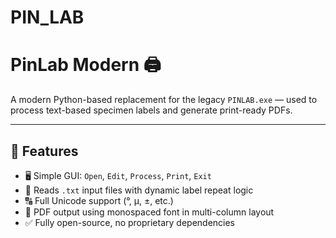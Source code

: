 # PIN_LAB

# PinLab Modern 🖨️

A modern Python-based replacement for the legacy `PINLAB.exe` — used to process text-based specimen labels and generate print-ready PDFs.

---

## 🚀 Features

- 🖥️ Simple GUI: `Open`, `Edit`, `Process`, `Print`, `Exit`
- 📂 Reads `.txt` input files with dynamic label repeat logic
- 🔠 Full Unicode support (°, µ, ±, etc.)
- 📄 PDF output using monospaced font in multi-column layout
- ✅ Fully open-source, no proprietary dependencies

